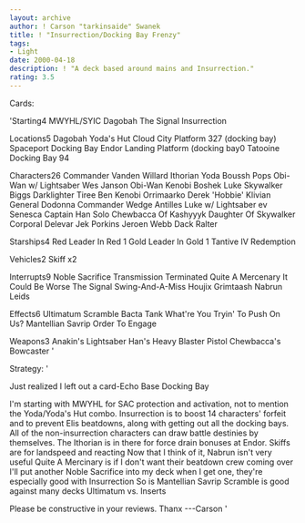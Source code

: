 ```yaml
---
layout: archive
author: ! Carson "tarkinsaide" Swanek
title: ! "Insurrection/Docking Bay Frenzy"
tags:
- Light
date: 2000-04-18
description: ! "A deck based around mains and Insurrection."
rating: 3.5
---
```

Cards: 

'Starting4
MWYHL/SYIC
Dagobah
The Signal
Insurrection

Locations5
Dagobah Yoda's Hut
Cloud City Platform 327 (docking bay)
Spaceport Docking Bay
Endor Landing Platform (docking bay0
Tatooine Docking Bay 94

Characters26
Commander Vanden Willard
Ithorian
Yoda
Boussh
Pops
Obi-Wan w/ Lightsaber
Wes Janson
Obi-Wan Kenobi
Boshek
Luke Skywalker
Biggs Darklighter
Tiree
Ben Kenobi
Orrimaarko
Derek 'Hobbie' Klivian
General Dodonna
Commander Wedge Antilles
Luke w/ Lightsaber
ev Senesca
Captain Han Solo
Chewbacca Of Kashyyyk
Daughter Of Skywalker
Corporal Delevar
Jek Porkins
Jeroen Webb
Dack Ralter

Starships4
Red Leader In Red 1
Gold Leader In Gold 1
Tantive IV
Redemption

Vehicles2
Skiff x2

Interrupts9
Noble Sacrifice
Transmission Terminated
Quite A Mercenary
It Could Be Worse
The Signal
Swing-And-A-Miss
Houjix
Grimtaash
Nabrun Leids

Effects6
Ultimatum
Scramble
Bacta Tank
What're You Tryin' To Push On Us?
Mantellian Savrip
Order To Engage

Weapons3
Anakin's Lightsaber
Han's Heavy Blaster Pistol
Chewbacca's Bowcaster '

Strategy: '

Just realized I left out a card-Echo Base Docking Bay

I'm starting with MWYHL for SAC protection and activation, not to mention the Yoda/Yoda's Hut combo.
Insurrection is to boost 14 characters' forfeit and to prevent Elis beatdowns, along with getting out all the docking bays.
All of the non-insurrection characters can draw battle destinies by themselves.
The Ithorian is in there for force drain bonuses at Endor.
Skiffs are for landspeed and reacting
Now that I think of it, Nabrun isn't very useful
Quite A Mercinary is if I don't want their beatdown crew coming over
I'll put another Noble Sacrifice into my deck when I get one, they're especially good with Insurrection
So is Mantellian Savrip
Scramble is good against many decks
Ultimatum vs. Inserts

Please be constructive in your reviews.
Thanx
---Carson  '